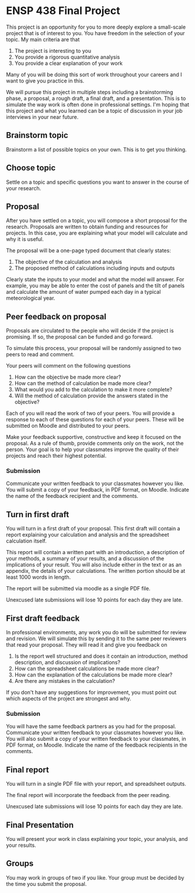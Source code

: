 # ENSP 438 Final Project

This project is an opportunity for you to more deeply explore a
small-scale project that is of interest to you.  You have freedom in the
selection of your topic.  My main criteria are that

1. The project is interesting to you
2. You provide a rigorous quantitative analysis
3. You provide a clear explanation of your work

Many of you will be doing this sort of work throughout your careers and
I want to give you practice in this.

We will pursue this project in multiple steps including a brainstorming
phase, a proposal, a rough draft, a final draft, and a presentation.
This is to simulate the way work is often done in professional settings.
I'm hoping that this project and what you learned can be a topic of
discussion in your job interviews in your near future.




## Brainstorm topic

Brainstorm a list of possible topics on your own.
This is to get you thinking.

## Choose topic

<!-- Due 04 March 2014-->

Settle on a topic and specific questions you want to answer in the
course of your research.

## Proposal

<!-- Due XX March 2014 -->

After you have settled on a topic, you will compose a short proposal
for the research.  Proposals are written to obtain funding and resources
for projects.  In this case, you are explaining what your model will
calculate and why it is useful.

The proposal will be a one-page typed document that clearly states:

1. The objective of the calculation and analysis
2. The proposed method of calculations including inputs and outputs

Clearly state the inputs to your model and what the model will answer.
For example, you may be able to enter the cost of panels and the tilt of
panels and calculate the amount of water pumped each day in a typical
meteorological year.



## Peer feedback on proposal


Proposals are circulated to the people who will decide if the project is
promising.  If so, the proposal can be funded and go forward.

To simulate this process, your proposal will be randomly assigned to two
peers to read and comment.

Your peers will comment on the following questions

1. How can the objective be made more clear?
1. How can the method of calculation be made more clear?
1. What would you add to the calculation to make it more complete?
1. Will the method of calculation provide the answers stated in the
objective?

Each of you will read the work of two of your peers.  You will provide a
response to each of these questions for each of your peers.  These will
be submitted on Moodle and distributed to your peers.

Make your feedback supportive, constructive and keep it focused on the
proposal.  As a rule of thumb, provide comments only on the work, not
the person.  Your goal is to help your classmates improve the quality of
their projects and reach their highest potential.


### Submission

Communicate your written feedback to your classmates however you like.
You will submit a copy of your feedback, in PDF format, on Moodle.
Indicate the name of the feedback recipient and the comments.

## Turn in first draft

<!-- Due 27 Mar 2014 -->

You will turn in a first draft of your proposal.  This first draft will
contain a report explaining your calculation and analysis and the
spreadsheet calculation itself.

This report will contain a written part with an introduction, a
description of your methods, a summary of your results, and a discussion
of the implications of your result.  You will also include either in the
text or as an appendix, the details of your calculations.  The written
portion should be at least 1000 words in length.

The report will be submitted via moodle as a single PDF file.


Unexcused late submissions will lose 10 points for each day they are
late.

## First draft feedback

In professional
environments, any work you do will be submitted for review and revision.
We will simulate this by sending it to the same peer reviewers that read
your proposal.  They will read it and give you feedback on

<!-- these cannot be yes and no questions -->

1. Is the report well structured and does it contain an introduction,
   method description, and discussion of implications?
1. How can the spreadsheet calculations be made more clear?
1. How can the explanation of the calculations be made more clear?
1. Are there any mistakes in the calculation?

If you don't have any suggestions for improvement, you must point out
which aspects of the project are strongest and why.


### Submission

You will have the same feedback partners as you had for the proposal.
Communicate your written feedback to your classmates however you like.
You will also submit a copy of your written feedback to your classmates, in
PDF format, on Moodle.  Indicate the name of the feedback recipients in
the comments.


## Final report


You will turn in a single PDF file with your report, and spreadsheet
outputs.

The final report will incorporate the feedback from the peer reading.

Unexcused late submissions will lose 10 points for each day they are
late.

## Final Presentation


You will present your work in class explaining your topic, your
analysis, and your results.

## Groups

You may work in groups of two if you like.  Your group must be decided
by the time you submit the proposal.

